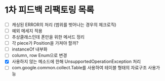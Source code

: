 # 1차 피드백 리팩토링 목록

- [ ] 캐싱된 ERROR의 처리 (범위를 벗어나는 경우의 체크로직)
- [ ] 예외 메세지 적용
- [ ] 추상클래스인데 폰만을 위한 메서드 정리
- [ ] 각 piece가 Position을 가져야 할까?
- [ ] instanceOf 내부화
- [ ] column, row Enum으로 변경
- [x] 사용하지 않는 메소드에 한해 UnsupportedOperationException 처리
- [ ] com.google.common.collect.Table를 사용하여 테이블 형태의 자료구조 사용가능